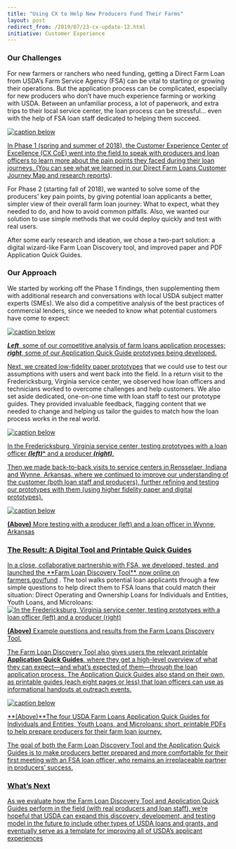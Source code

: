 ```yaml
---
title: "Using CX to Help New Producers Fund Their Farms"
layout: post
redirect_from: /2019/07/23-cx-update-12.html
initiative: Customer Experience
---
```

<h3>Our Challenges</h3>

For new farmers or ranchers who need funding, getting a Direct Farm Loan from USDA’s Farm Service Agency (FSA) can be 
vital to starting or growing their operations. But the application process can be complicated, especially for new producers 
who don’t have much experience farming or working with USDA. Between an unfamiliar process, a lot of paperwork, and extra 
trips to their local service center, the loan process can be stressful… even with the help of FSA loan staff dedicated to 
helping them succeed.

<a href="{{site.baseurl}}/images/paper-process-farm-loans.png" target="_blank" rel="noopener noreferrer">
<img src="{{site.baseurl}}/images/paper-process-farm-loans.png" alt="caption below">

In Phase 1 (spring and summer of 2018), the Customer Experience Center of Excellence (CX CoE) went into the field to speak 
with producers and loan officers to learn more about the pain points they faced during their loan journeys. (You can see 
what we learned in our <a href="https://coe.gsa.gov/coe/farm-loans/index.html">Direct Farm Loans Customer Journey Map and research reports</a>).

For Phase 2 (starting fall of 2018), we wanted to solve some of the producers' key pain points, by giving potential loan applicants a better, simpler view of their overall farm loan journey: What to expect, what they needed to do, and how to avoid common pitfalls. Also, we wanted our solution to use simple methods that we could deploy quickly and test with real users.

After some early research and ideation, we chose a two-part solution: a digital wizard-like Farm Loan Discovery tool, and improved paper and PDF Application Quick Guides. 

<h3>Our Approach</h3>

We started by working off the Phase 1 findings, then supplementing them with additional research and conversations with 
local USDA subject matter experts (SMEs). We also did a competitive analysis of the best practices of commercial lenders, 
since we needed to know what potential customers have come to expect:

<a href="{{site.baseurl}}/images/competitive-analysis.png" target="_blank" rel="noopener noreferrer">
<img src="{{site.baseurl}}/images/competitive-analysis.png" alt="caption below">

***Left***, some of our competitive analysis of farm loans application processes; ***right***, some of our Application Quick Guide prototypes being developed.

Next, we created <a href="https://www.usability.gov/how-to-and-tools/methods/prototyping.html">low-fidelity paper prototypes</a> that we could use to test our assumptions with users and went back into the field. In a return visit to the Fredericksburg, Virginia service center, we observed how loan officers and technicians worked to overcome challenges and help customers. We also set aside dedicated, one-on-one time with loan staff to test our prototype guides. They provided 
invaluable feedback, flagging content that we needed to change and helping us tailor the guides to match how the loan process works in the real world.

<a href="{{site.baseurl}}/images/testing-protoypes.png" target="_blank" rel="noopener noreferrer">
<img src="{{site.baseurl}}/images/testing-protoypes.png" alt="caption below">

In the Fredericksburg, Virginia service center, testing prototypes with a loan officer ***(left)**** and a producer ***(right)***.

Then,we made back-to-back visits to service centers in Rensselaer, Indiana and Wynne, Arkansas, where we continued to improve our understanding of the customer (both loan staff and producers), further refining and testing our prototypes with them (using higher fidelity paper and digital prototypes).  

<a href="{{site.baseurl}}/images/testing-with-producers-loan-officers.png" target="_blank" rel="noopener noreferrer">
<img src="{{site.baseurl}}/images/testing-with-producers-loan-officers.png" alt="caption below">
  
**(Above)** More testing with a producer (left) and a loan officer in Wynne, Arkansas

<h3>The Result: A Digital Tool and Printable Quick Guides</h3>
In a close, collaborative partnership with FSA, we developed, tested, and launched the **Farm Loan Discovery Tool**, now online on <a href="farmers.gov/fundl">farmers.gov/fund</a> . The tool walks potential loan applicants through a few simple questions to help direct them to FSA loans that could match their situation: Direct Operating and Ownership Loans for Individuals and Entities, Youth Loans, and Microloans:

<a href="{{site.baseurl}}/images/example-questions-fldt.png" target="_blank" rel="noopener noreferrer">
<img src="{{site.baseurl}}/images/example-questions-fldt.png" alt="In the Fredericksburg, Virginia service center, testing prototypes with a loan officer (left) and a producer (right)">

**(Above)** Example questions and results from the Farm Loans Discovery Tool.

The Farm Loan Discovery Tool also gives users the relevant printable **Application Quick Guides**, where they get a high-level overview of what they can expect—and what’s expected of them—through the loan application process. The Application Quick Guides also stand on their own, as printable guides (each eight pages or less) that loan officers can use as informational handouts at outreach events. 

<a href="{{site.baseurl}}/images/USDA-Farm Loans-Application-Quick-Guides.png" target="_blank" rel="noopener noreferrer">
<img src="{{site.baseurl}}/images/USDA-Farm Loans-Application-Quick-Guides.png" alt="caption below">

**(Above)**The four USDA Farm Loans Application Quick Guides for Individuals and Entities, Youth Loans, and Microloans: short, printable PDFs to help prepare producers for their farm loan journey.

The goal of both the Farm Loan Discovery Tool and the Application Quick Guides is to make producers better prepared and more comfortable for their first meeting with an FSA loan officer, who remains an irreplaceable partner in producers’ success. 

<h3>What’s Next</h3>
As we evaluate how the Farm Loan Discovery Tool and Application Quick Guides perform in the field (with real producers and loan staff), we’re hopeful that USDA can expand this discovery, development, and testing model in the future to include other types of USDA loans and grants, and eventually serve as a template for improving all of USDA’s applicant experiences



